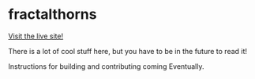 # fractalthorns

[Visit the live site!](https://fractalthorns.com/)

There is a lot of cool stuff here, but you have to be in the future to read it!

Instructions for building and contributing coming Eventually.

